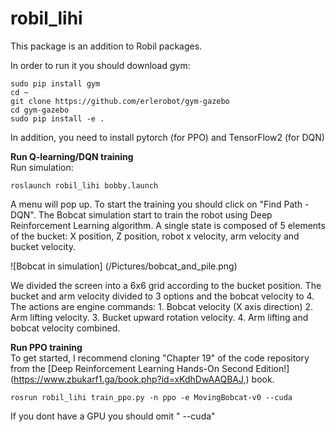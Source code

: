 # robil_lihi
This package is an addition to Robil packages.

In order to run it you should download gym:

```
sudo pip install gym
cd ~
git clone https://github.com/erlerobot/gym-gazebo
cd gym-gazebo
sudo pip install -e .
```
In addition, you need to install pytorch (for PPO) and TensorFlow2 (for DQN)

**Run Q-learning/DQN training**   
Run simulation:
```
roslaunch robil_lihi bobby.launch
```
A menu will pop up. To start the training you should click on "Find Path - DQN".
The Bobcat simulation start to train the robot using Deep Reinforcement Learning algorithm.
A single state is composed of 5 elements of the bucket: X position, Z position, robot x velocity, arm velocity and bucket velocity.

![Bobcat in simulation] (/Pictures/bobcat_and_pile.png)

We divided the screen into a 6x6 grid according to the bucket position. The bucket and arm velocity divided to 3 options and the
bobcat velocity to 4. 
The actions are engine commands: 1. Bobcat velocity (X axis direction)
                                 2. Arm lifting velocity.
                                 3. Bucket upward rotation velocity.
                                 4. Arm lifting and bobcat velocity combined.
                                 
**Run PPO training**                                 
To get started, I recommend cloning "Chapter 19"  of the code repository from the [Deep Reinforcement Learning Hands-On Second Edition!] (https://www.zbukarf1.ga/book.php?id=xKdhDwAAQBAJ,) book.
```                             
rosrun robil_lihi train_ppo.py -n ppo -e MovingBobcat-v0 --cuda
```  
If you dont have a GPU you should omit " --cuda"
